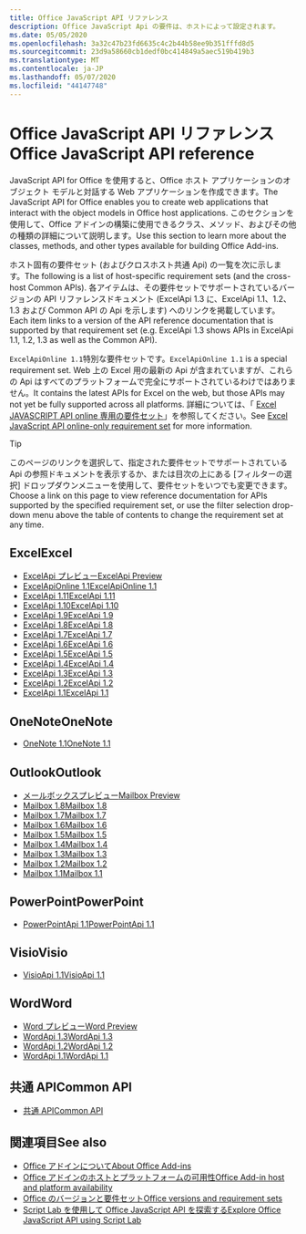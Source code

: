 ```yaml
---
title: Office JavaScript API リファレンス
description: Office JavaScript Api の要件は、ホストによって設定されます。
ms.date: 05/05/2020
ms.openlocfilehash: 3a32c47b23fd6635c4c2b44b58ee9b351fffd8d5
ms.sourcegitcommit: 23d9a58660cb1dedf0bc414849a5aec519b419b3
ms.translationtype: MT
ms.contentlocale: ja-JP
ms.lasthandoff: 05/07/2020
ms.locfileid: "44147748"
---
```

# <a name="office-javascript-api-reference"></a><span data-ttu-id="30766-103">Office JavaScript API リファレンス</span><span class="sxs-lookup"><span data-stu-id="30766-103">Office JavaScript API reference</span></span>

<span data-ttu-id="30766-104">JavaScript API for Office を使用すると、Office ホスト アプリケーションのオブジェクト モデルと対話する Web アプリケーションを作成できます。</span><span class="sxs-lookup"><span data-stu-id="30766-104">The JavaScript API for Office enables you to create web applications that interact with the object models in Office host applications.</span></span> <span data-ttu-id="30766-105">このセクションを使用して、Office アドインの構築に使用できるクラス、メソッド、およびその他の種類の詳細について説明します。</span><span class="sxs-lookup"><span data-stu-id="30766-105">Use this section to learn more about the classes, methods, and other types available for building Office Add-ins.</span></span>

<span data-ttu-id="30766-106">ホスト固有の要件セット (およびクロスホスト共通 Api) の一覧を次に示します。</span><span class="sxs-lookup"><span data-stu-id="30766-106">The following is a list of host-specific requirement sets (and the cross-host Common APIs).</span></span> <span data-ttu-id="30766-107">各アイテムは、その要件セットでサポートされているバージョンの API リファレンスドキュメント (ExcelApi 1.3 に、ExcelApi 1.1、1.2、1.3 および Common API の Api を示します) へのリンクを掲載しています。</span><span class="sxs-lookup"><span data-stu-id="30766-107">Each item links to a version of the API reference documentation that is supported by that requirement set (e.g. ExcelApi 1.3 shows APIs in ExcelApi 1.1, 1.2, 1.3 as well as the Common API).</span></span>

<span data-ttu-id="30766-108">`ExcelApiOnline 1.1`特別な要件セットです。</span><span class="sxs-lookup"><span data-stu-id="30766-108">`ExcelApiOnline 1.1` is a special requirement set.</span></span> <span data-ttu-id="30766-109">Web 上の Excel 用の最新の Api が含まれていますが、これらの Api はすべてのプラットフォームで完全にサポートされているわけではありません。</span><span class="sxs-lookup"><span data-stu-id="30766-109">It contains the latest APIs for Excel on the web, but those APIs may not yet be fully supported across all platforms.</span></span> <span data-ttu-id="30766-110">詳細については、「 [Excel JAVASCRIPT API online 専用の要件セット](/office/dev/add-ins/reference/requirement-sets/excel-api-online-requirement-set)」を参照してください。</span><span class="sxs-lookup"><span data-stu-id="30766-110">See [Excel JavaScript API online-only requirement set](/office/dev/add-ins/reference/requirement-sets/excel-api-online-requirement-set) for more information.</span></span>

> [!TIP]
> <span data-ttu-id="30766-111">このページのリンクを選択して、指定された要件セットでサポートされている Api の参照ドキュメントを表示するか、または目次の上にある [フィルターの選択] ドロップダウンメニューを使用して、要件セットをいつでも変更できます。</span><span class="sxs-lookup"><span data-stu-id="30766-111">Choose a link on this page to view reference documentation for APIs supported by the specified requirement set, or use the filter selection drop-down menu above the table of contents to change the requirement set at any time.</span></span>

## <a name="excel"></a><span data-ttu-id="30766-112">Excel</span><span class="sxs-lookup"><span data-stu-id="30766-112">Excel</span></span>

- [<span data-ttu-id="30766-113">ExcelApi プレビュー</span><span class="sxs-lookup"><span data-stu-id="30766-113">ExcelApi Preview</span></span>](/javascript/api/excel?view=excel-js-preview)
- [<span data-ttu-id="30766-114">ExcelApiOnline 1.1</span><span class="sxs-lookup"><span data-stu-id="30766-114">ExcelApiOnline 1.1</span></span>](/javascript/api/excel?view=excel-js-online)
- [<span data-ttu-id="30766-115">ExcelApi 1.11</span><span class="sxs-lookup"><span data-stu-id="30766-115">ExcelApi 1.11</span></span>](/javascript/api/excel?view=excel-js-1.11)
- [<span data-ttu-id="30766-116">ExcelApi 1.10</span><span class="sxs-lookup"><span data-stu-id="30766-116">ExcelApi 1.10</span></span>](/javascript/api/excel?view=excel-js-1.10)
- [<span data-ttu-id="30766-117">ExcelApi 1.9</span><span class="sxs-lookup"><span data-stu-id="30766-117">ExcelApi 1.9</span></span>](/javascript/api/excel?view=excel-js-1.9)
- [<span data-ttu-id="30766-118">ExcelApi 1.8</span><span class="sxs-lookup"><span data-stu-id="30766-118">ExcelApi 1.8</span></span>](/javascript/api/excel?view=excel-js-1.8)
- [<span data-ttu-id="30766-119">ExcelApi 1.7</span><span class="sxs-lookup"><span data-stu-id="30766-119">ExcelApi 1.7</span></span>](/javascript/api/excel?view=excel-js-1.7)
- [<span data-ttu-id="30766-120">ExcelApi 1.6</span><span class="sxs-lookup"><span data-stu-id="30766-120">ExcelApi 1.6</span></span>](/javascript/api/excel?view=excel-js-1.6)
- [<span data-ttu-id="30766-121">ExcelApi 1.5</span><span class="sxs-lookup"><span data-stu-id="30766-121">ExcelApi 1.5</span></span>](/javascript/api/excel?view=excel-js-1.5)
- [<span data-ttu-id="30766-122">ExcelApi 1.4</span><span class="sxs-lookup"><span data-stu-id="30766-122">ExcelApi 1.4</span></span>](/javascript/api/excel?view=excel-js-1.4)
- [<span data-ttu-id="30766-123">ExcelApi 1.3</span><span class="sxs-lookup"><span data-stu-id="30766-123">ExcelApi 1.3</span></span>](/javascript/api/excel?view=excel-js-1.3)
- [<span data-ttu-id="30766-124">ExcelApi 1.2</span><span class="sxs-lookup"><span data-stu-id="30766-124">ExcelApi 1.2</span></span>](/javascript/api/excel?view=excel-js-1.2)
- [<span data-ttu-id="30766-125">ExcelApi 1.1</span><span class="sxs-lookup"><span data-stu-id="30766-125">ExcelApi 1.1</span></span>](/javascript/api/excel?view=excel-js-1.1)

## <a name="onenote"></a><span data-ttu-id="30766-126">OneNote</span><span class="sxs-lookup"><span data-stu-id="30766-126">OneNote</span></span>

- [<span data-ttu-id="30766-127">OneNote 1.1</span><span class="sxs-lookup"><span data-stu-id="30766-127">OneNote 1.1</span></span>](/javascript/api/onenote?view=onenote-js-1.1)

## <a name="outlook"></a><span data-ttu-id="30766-128">Outlook</span><span class="sxs-lookup"><span data-stu-id="30766-128">Outlook</span></span>

- [<span data-ttu-id="30766-129">メールボックスプレビュー</span><span class="sxs-lookup"><span data-stu-id="30766-129">Mailbox Preview</span></span>](/javascript/api/outlook?view=outlook-js-preview)
- [<span data-ttu-id="30766-130">Mailbox 1.8</span><span class="sxs-lookup"><span data-stu-id="30766-130">Mailbox 1.8</span></span>](/javascript/api/outlook?view=outlook-js-1.8)
- [<span data-ttu-id="30766-131">Mailbox 1.7</span><span class="sxs-lookup"><span data-stu-id="30766-131">Mailbox 1.7</span></span>](/javascript/api/outlook?view=outlook-js-1.7)
- [<span data-ttu-id="30766-132">Mailbox 1.6</span><span class="sxs-lookup"><span data-stu-id="30766-132">Mailbox 1.6</span></span>](/javascript/api/outlook?view=outlook-js-1.6)
- [<span data-ttu-id="30766-133">Mailbox 1.5</span><span class="sxs-lookup"><span data-stu-id="30766-133">Mailbox 1.5</span></span>](/javascript/api/outlook?view=outlook-js-1.5)
- [<span data-ttu-id="30766-134">Mailbox 1.4</span><span class="sxs-lookup"><span data-stu-id="30766-134">Mailbox 1.4</span></span>](/javascript/api/outlook?view=outlook-js-1.4)
- [<span data-ttu-id="30766-135">Mailbox 1.3</span><span class="sxs-lookup"><span data-stu-id="30766-135">Mailbox 1.3</span></span>](/javascript/api/outlook?view=outlook-js-1.3)
- [<span data-ttu-id="30766-136">Mailbox 1.2</span><span class="sxs-lookup"><span data-stu-id="30766-136">Mailbox 1.2</span></span>](/javascript/api/outlook?view=outlook-js-1.2)
- [<span data-ttu-id="30766-137">Mailbox 1.1</span><span class="sxs-lookup"><span data-stu-id="30766-137">Mailbox 1.1</span></span>](/javascript/api/outlook?view=outlook-js-1.1)

## <a name="powerpoint"></a><span data-ttu-id="30766-138">PowerPoint</span><span class="sxs-lookup"><span data-stu-id="30766-138">PowerPoint</span></span>

- [<span data-ttu-id="30766-139">PowerPointApi 1.1</span><span class="sxs-lookup"><span data-stu-id="30766-139">PowerPointApi 1.1</span></span>](/javascript/api/powerpoint?view=powerpoint-js-1.1)

## <a name="visio"></a><span data-ttu-id="30766-140">Visio</span><span class="sxs-lookup"><span data-stu-id="30766-140">Visio</span></span>

- [<span data-ttu-id="30766-141">VisioApi 1.1</span><span class="sxs-lookup"><span data-stu-id="30766-141">VisioApi 1.1</span></span>](/javascript/api/visio?view=visio-js-1.1)

## <a name="word"></a><span data-ttu-id="30766-142">Word</span><span class="sxs-lookup"><span data-stu-id="30766-142">Word</span></span>

- [<span data-ttu-id="30766-143">Word プレビュー</span><span class="sxs-lookup"><span data-stu-id="30766-143">Word Preview</span></span>](/javascript/api/word?view=word-js-preview)
- [<span data-ttu-id="30766-144">WordApi 1.3</span><span class="sxs-lookup"><span data-stu-id="30766-144">WordApi 1.3</span></span>](/javascript/api/word?view=word-js-1.3)
- [<span data-ttu-id="30766-145">WordApi 1.2</span><span class="sxs-lookup"><span data-stu-id="30766-145">WordApi 1.2</span></span>](/javascript/api/word?view=word-js-1.2)
- [<span data-ttu-id="30766-146">WordApi 1.1</span><span class="sxs-lookup"><span data-stu-id="30766-146">WordApi 1.1</span></span>](/javascript/api/word?view=word-js-1.1)

## <a name="common-api"></a><span data-ttu-id="30766-147">共通 API</span><span class="sxs-lookup"><span data-stu-id="30766-147">Common API</span></span>

- [<span data-ttu-id="30766-148">共通 API</span><span class="sxs-lookup"><span data-stu-id="30766-148">Common API</span></span>](/javascript/api/office?view=common-js)

## <a name="see-also"></a><span data-ttu-id="30766-149">関連項目</span><span class="sxs-lookup"><span data-stu-id="30766-149">See also</span></span>

- [<span data-ttu-id="30766-150">Office アドインについて</span><span class="sxs-lookup"><span data-stu-id="30766-150">About Office Add-ins</span></span>](/office/dev/add-ins/overview)
- [<span data-ttu-id="30766-151">Office アドインのホストとプラットフォームの可用性</span><span class="sxs-lookup"><span data-stu-id="30766-151">Office Add-in host and platform availability</span></span>](/office/dev/add-ins/overview/office-add-in-availability)
- [<span data-ttu-id="30766-152">Office のバージョンと要件セット</span><span class="sxs-lookup"><span data-stu-id="30766-152">Office versions and requirement sets</span></span>](/office/dev/add-ins/develop/office-versions-and-requirement-sets)
- [<span data-ttu-id="30766-153">Script Lab を使用して Office JavaScript API を探索する</span><span class="sxs-lookup"><span data-stu-id="30766-153">Explore Office JavaScript API using Script Lab</span></span>](/office/dev/add-ins/overview/explore-with-script-lab)
